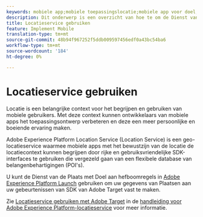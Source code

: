 ```yaml
---
keywords: mobiele app;mobiele toepassingslocatie;mobiele app voor doel;mobiele doellocaties;locatieservice;adobe Experience cloud location service;pois;interessante punten;sdk;locatie
description: Dit onderwerp is een overzicht van hoe te om de Dienst van de Plaats van Adobe Experience Platform in Adobe Target te gebruiken.
title: Locatieservice gebruiken
feature: Implement Mobile
translation-type: tm+mt
source-git-commit: 48b94f967252f5ddb009597456edf0a43bc54ba6
workflow-type: tm+mt
source-wordcount: '184'
ht-degree: 0%

---
```



# Locatieservice gebruiken

Locatie is een belangrijke context voor het begrijpen en gebruiken van mobiele gebruikers. Met deze context kunnen ontwikkelaars van mobiele apps het toepassingsontwerp verbeteren en deze een meer persoonlijke en boeiende ervaring maken.

Adobe Experience Platform Location Service (Location Service) is een geo-locatieservice waarmee mobiele apps met het bewustzijn van de locatie de locatiecontext kunnen begrijpen door rijke en gebruiksvriendelijke SDK-interfaces te gebruiken die vergezeld gaan van een flexibele database van belangenbehartigingen (POI&#39;s).

U kunt de Dienst van de Plaats met Doel aan hefboomregels in [Adobe Experience Platform Launch](https://experienceleague.adobe.com/docs/launch/using/overview.html) gebruiken om uw gegevens van Plaatsen aan uw gebeurtenissen van SDK van Adobe Target vast te maken.

Zie [Locatieservice gebruiken met Adobe Target](https://experienceleague.adobe.com/docs/places/using/use-places-with-other-solutions/places-target/places-target.html) in de [handleiding voor Adobe Experience Platform-locatieservice](https://experienceleague.adobe.com/docs/places/using/home.html) voor meer informatie.
